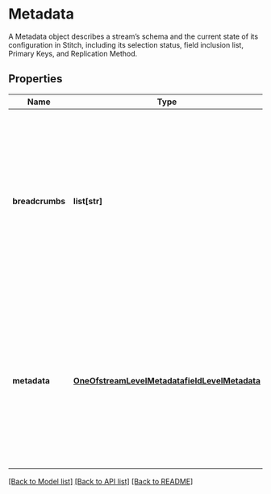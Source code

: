 # Metadata

A Metadata object describes a stream’s schema and the current state of its configuration in Stitch, including its selection status, field inclusion list, Primary Keys, and Replication Method. 
## Properties
Name | Type | Description | Notes
------------ | ------------- | ------------- | -------------
**breadcrumbs** | **list[str]** | An array of strings describing a path into the schema. For example: A value of [] refers to the entire schema, or stream A value of [\&quot;properties\&quot;, \&quot;&lt;FIELD_NAME&gt;\&quot;] refers to the properties.&lt;FIELD_NAME&gt; portion of the schema. For example: [\&quot;properties\&quot;, \&quot;id\&quot;] would refer to a field named &#x60;id&#x60;  | 
**metadata** | [**OneOfstreamLevelMetadatafieldLevelMetadata**](OneOfstreamLevelMetadatafieldLevelMetadata.md) | An object containing metadata associated with the breadcrumb. The type of metadata object depends on the breadcrumb: For the entire schema (breadcrumb: []), this will be a Stream-level Metadata object. For an individual field (breadcrumb: [\&quot;properties\&quot;, \&quot;&lt;FIELD_NAME&gt;\&quot;]), this will be a Field-level Metadata object  | 

[[Back to Model list]](../README.md#documentation-for-models) [[Back to API list]](../README.md#documentation-for-api-endpoints) [[Back to README]](../README.md)


